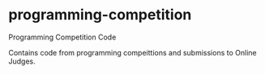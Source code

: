 programming-competition
=======================

Programming Competition Code

Contains code from programming compeittions and submissions to Online Judges.
